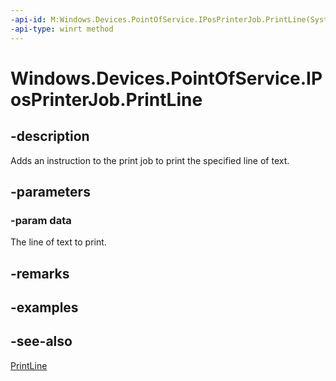```yaml
---
-api-id: M:Windows.Devices.PointOfService.IPosPrinterJob.PrintLine(System.String)
-api-type: winrt method
---
```


<!-- Method syntax
public void PrintLine(System.String data)
-->

# Windows.Devices.PointOfService.IPosPrinterJob.PrintLine

## -description
Adds an instruction to the print job to print the specified line of text.

## -parameters
### -param data
The line of text to print.

## -remarks

## -examples

## -see-also
[PrintLine](iposprinterjob_printline_144630531.md)
